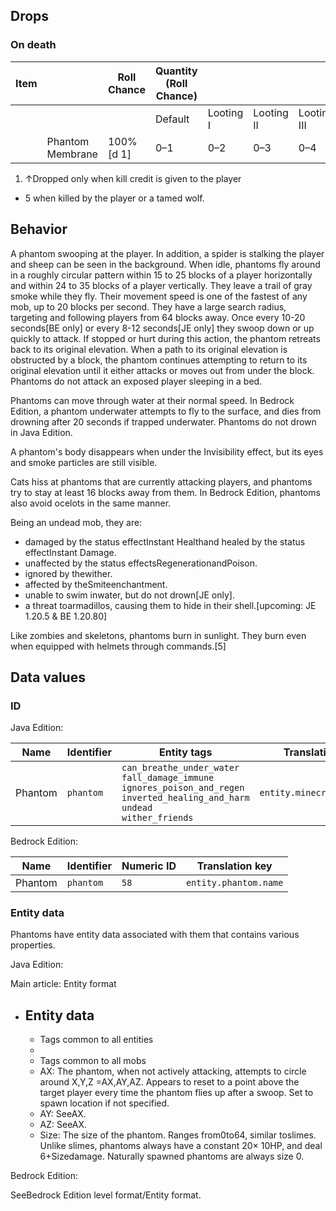 ## Drops
### On death
| Item |                  | Roll Chance | Quantity (Roll Chance) |           |            |             |
|------|------------------|-------------|------------------------|-----------|------------|-------------|
|      |                  |             | Default                | Looting I | Looting II | Looting III |
|      | Phantom Membrane | 100%[d 1]   | 0–1                    | 0–2       | 0–3        | 0–4         |

1. ↑Dropped only when kill credit is given to the player

- 5 when killed by the player or a tamed wolf.

## Behavior
A phantom swooping at the player. In addition, a spider is stalking the player and sheep can be seen in the background.
When idle, phantoms fly around in a roughly circular pattern within 15 to 25 blocks of a player horizontally and within 24 to 35 blocks of a player vertically. They leave a trail of gray smoke while they fly. Their movement speed is one of the fastest of any mob, up to 20 blocks per second. They have a large search radius, targeting and following players from 64 blocks away. Once every 10-20 seconds‌[BE  only] or every 8-12 seconds‌[JE  only] they swoop down or up quickly to attack. If stopped or hurt during this action, the phantom retreats back to its original elevation. When a path to its original elevation is obstructed by a block, the phantom continues attempting to return to its original elevation until it either attacks or moves out from under the block. Phantoms do not attack an exposed player sleeping in a bed. 

Phantoms can move through water at their normal speed. In Bedrock Edition, a phantom underwater attempts to fly to the surface, and dies from drowning after 20 seconds if trapped underwater. Phantoms do not drown in Java Edition.

A phantom's body disappears when under the Invisibility effect, but its eyes and smoke particles are still visible.

Cats hiss at phantoms that are currently attacking players, and phantoms try to stay at least 16 blocks away from them. In Bedrock Edition, phantoms also avoid ocelots in the same manner.

Being an undead mob, they are: 

- damaged by the status effectInstant Healthand healed by the status effectInstant Damage.
- unaffected by the status effectsRegenerationandPoison.
- ignored by thewither.
- affected by theSmiteenchantment.
- unable to swim inwater, but do not drown‌[JE  only].
- a threat toarmadillos, causing them to hide in their shell.‌[upcoming: JE 1.20.5 & BE 1.20.80]

Like zombies and skeletons, phantoms burn in sunlight. They burn even when equipped with helmets through commands.[5]

## Data values
### ID
Java Edition:

| Name    | Identifier | Entity tags                                                                                                                                         | Translation key            |
|---------|------------|-----------------------------------------------------------------------------------------------------------------------------------------------------|----------------------------|
| Phantom | `phantom`  | `can_breathe_under_water`<br/>`fall_damage_immune`<br/>`ignores_poison_and_regen`<br/>`inverted_healing_and_harm`<br/>`undead`<br/>`wither_friends` | `entity.minecraft.phantom` |

Bedrock Edition:

| Name    | Identifier | Numeric ID | Translation key       |
|---------|------------|------------|-----------------------|
| Phantom | `phantom`  | `58`       | `entity.phantom.name` |

### Entity data
Phantoms have entity data associated with them that contains various properties.

Java Edition:

Main article: Entity format
- Entity data
	- 
	- Tags common to all entities
	- 
	- Tags common to all mobs
	- AX: The phantom, when not actively attacking, attempts to circle around X,Y,Z =AX,AY,AZ. Appears to reset to a point above the target player every time the phantom flies up after a swoop. Set to spawn location if not specified.
	- AY: SeeAX.
	- AZ: SeeAX.
	- Size: The size of the phantom. Ranges from0to64, similar toslimes. Unlike slimes, phantoms always have a constant 20× 10HP, and deal 6+Sizedamage. Naturally spawned phantoms are always size 0.

Bedrock Edition:

SeeBedrock Edition level format/Entity format.

